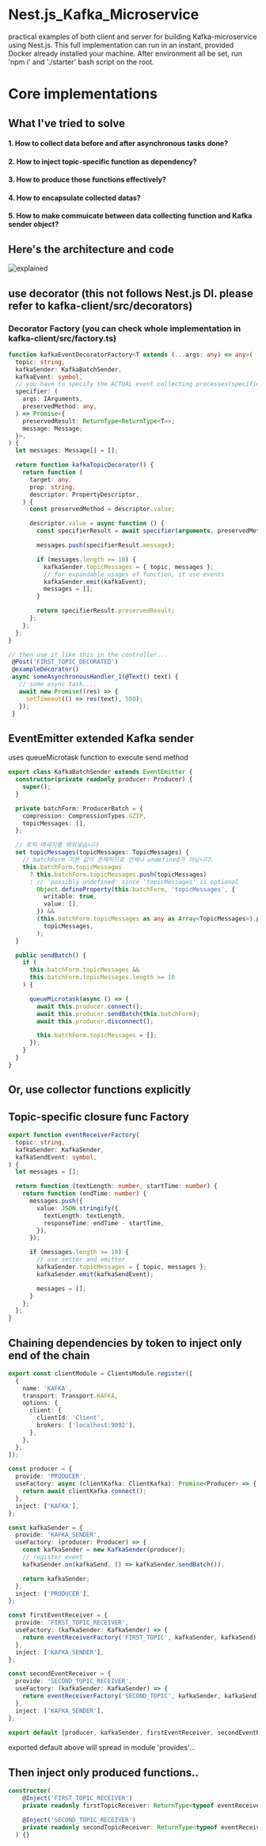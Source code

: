 # Nest.js_Kafka_Microservice
practical examples of both client and server for building Kafka-microservice using Nest.js.
This full implementation can run in an instant, provided Docker already installed your machine.
After environment all be set, run 'npm i' and './starter' bash script on the root. 

# Core implementations
## What I've tried to solve
#### 1. How to collect data before and after asynchronous tasks done?
#### 2. How to inject topic-specific function as dependency?
#### 3. How to produce those functions effectively?
#### 4. How to encapsulate collected datas?
#### 5. How to make commuicate between data collecting function and Kafka sender object?

## Here's the architecture and code
![explained](https://user-images.githubusercontent.com/78771384/151653623-6778824e-5de4-4346-841f-f07773f4db25.png)

## use decorator (this not follows Nest.js DI. please refer to kafka-client/src/decorators)
### Decorator Factory (you can check whole implementation in kafka-client/src/factory.ts)
```typescript
function kafkaEventDecoratorFactory<T extends (...args: any) => any>(
  topic: string,
  kafkaSender: KafkaBatchSender,
  kafkaEvent: symbol,
  // you have to specify the ACTUAL event collecting processes(specifier)
  specifier: (
    args: IArguments,
    preservedMethod: any,
  ) => Promise<{
    preservedResult: ReturnType<ReturnType<T>>;
    message: Message;
  }>,
) {
  let messages: Message[] = [];

  return function kafkaTopicDecorator() {
    return function (
      target: any,
      prop: string,
      descriptor: PropertyDescriptor,
    ) {
      const preservedMethod = descriptor.value;

      descriptor.value = async function () {
        const specifierResult = await specifier(arguments, preservedMethod);

        messages.push(specifierResult.message);

        if (messages.length >= 10) {
          kafkaSender.topicMessages = { topic, messages };
          // for expandable usages of function, it use events
          kafkaSender.emit(kafkaEvent);
          messages = [];
        }

        return specifierResult.preservedResult;
      };
    };
  };
}

// then use it like this in the controller...
 @Post('FIRST_TOPIC_DECORATED')
 @exampleDecorator()
 async someAsynchronousHandler_1(@Text() text) {
   // some async task....
   await new Promise((res) => {
     setTimeout(() => res(text), 500);
   });
 }
```

## EventEmitter extended Kafka sender
uses queueMicrotask function to execute send method
```typescript
export class KafkaBatchSender extends EventEmitter {
  constructor(private readonly producer: Producer) {
    super();
  }

  private batchForm: ProducerBatch = {
    compression: CompressionTypes.GZIP,
    topicMessages: [],
  };

  // 토픽 메세지를 채워넣습니다
  set topicMessages(topicMessages: TopicMessages) {
    // batchForm 기본 값이 존재하므로 언제나 undefined가 아닙니다.
    this.batchForm.topicMessages
      ? this.batchForm.topicMessages.push(topicMessages)
      : // 'possibly undefined' since 'topicMessages' is optional  
        Object.defineProperty(this.batchForm, 'topicMessages', {
          writable: true,
          value: [],
        }) &&
        (this.batchForm.topicMessages as any as Array<TopicMessages>).push(
          topicMessages,
        );
  }

  public sendBatch() {
    if (
      this.batchForm.topicMessages &&
      this.batchForm.topicMessages.length >= 10
    ) {

      queueMicrotask(async () => {
        await this.producer.connect();
        await this.producer.sendBatch(this.batchForm);
        await this.producer.disconnect();

        this.batchForm.topicMessages = [];
      });
    }
  }
}
```

## Or, use collector functions explicitly
## Topic-specific closure func Factory
```typescript
export function eventReceiverFactory(
  topic: string,
  kafkaSender: KafkaSender,
  kafkaSendEvent: symbol,
) {
  let messages = [];

  return function (textLength: number, startTime: number) {
    return function (endTime: number) {
      messages.push({
        value: JSON.stringify({
          textLength: textLength,
          responseTime: endTime - startTime,
        }),
      });

      if (messages.length >= 10) {
        // use setter and emitter
        kafkaSender.topicMessages = { topic, messages };
        kafkaSender.emit(kafkaSendEvent);

        messages = [];
      }
    };
  };
}
```


## Chaining dependencies by token to inject only end of the chain
```typescript
export const clientModule = ClientsModule.register([
  {
    name: 'KAFKA',
    transport: Transport.KAFKA,
    options: {
      client: {
        clientId: 'Client',
        brokers: ['localhost:9092'],
      },
    },
  },
]);

const producer = {
  provide: 'PRODUCER',
  useFactory: async (clientKafka: ClientKafka): Promise<Producer> => {
    return await clientKafka.connect();
  },
  inject: ['KAFKA'],
};

const kafkaSender = {
  provide: 'KAFKA_SENDER',
  useFactory: (producer: Producer) => {
    const kafkaSender = new KafkaSender(producer);
    // register event
    kafkaSender.on(kafkaSend, () => kafkaSender.sendBatch());

    return kafkaSender;
  },
  inject: ['PRODUCER'],
};

const firstEventReceiver = {
  provide: 'FIRST_TOPIC_RECEIVER',
  useFactory: (kafkaSender: KafkaSender) => {
    return eventReceiverFactory('FIRST_TOPIC', kafkaSender, kafkaSend);
  },
  inject: ['KAFKA_SENDER'],
};

const secondEventReceiver = {
  provide: 'SECOND_TOPIC_RECEIVER',
  useFactory: (kafkaSender: KafkaSender) => {
    return eventReceiverFactory('SECOND_TOPIC', kafkaSender, kafkaSend);
  },
  inject: ['KAFKA_SENDER'],
};

export default [producer, kafkaSender, firstEventReceiver, secondEventReceiver];
```
exported default above will spread in module 'provides'...

## Then inject only produced functions..
```typescript
constructor(
    @Inject('FIRST_TOPIC_RECEIVER')
    private readonly firstTopicReceiver: ReturnType<typeof eventReceiverFactory>,

    @Inject('SECOND_TOPIC_RECEIVER')
    private readonly secondTopicReceiver: ReturnType<typeof eventReceiverFactory>,
  ) {}
```


